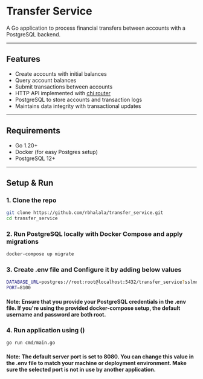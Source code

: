 # Transfer Service

A Go application to process financial transfers between accounts with a PostgreSQL backend.

---

## Features

- Create accounts with initial balances
- Query account balances
- Submit transactions between accounts
- HTTP API implemented with [chi router](https://github.com/go-chi/chi)
- PostgreSQL to store accounts and transaction logs
- Maintains data integrity with transactional updates

---

## Requirements

- Go 1.20+
- Docker (for easy Postgres setup)
- PostgreSQL 12+

---

## Setup & Run

### 1. Clone the repo

```bash
git clone https://github.com/rbhalala/transfer_service.git
cd transfer_service
```
### 2. Run PostgreSQL locally with Docker Compose and apply migrations
```bash
docker-compose up migrate
```
### 3. Create .env file and Configure it by adding below values
```bash
DATABASE_URL=postgres://root:root@localhost:5432/transfer_service?sslmode=disable
PORT=8100
```
#### Note: Ensure that you provide your PostgreSQL credentials in the .env file. If you're using the provided docker-compose setup, the default username and password are both root.

### 4. Run application using ()
```bash
go run cmd/main.go
```
#### Note: The default server port is set to 8080. You can change this value in the .env file to match your machine or deployment environment. Make sure the selected port is not in use by another application.

